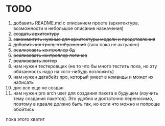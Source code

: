 # TODO

1. добавить README.md с описанием проета (архитектура, возможности и небольшое описание назначения)
2. ~~создать архитектуру~~
3. ~~закоммитить нужные для архитектуры модели и представления~~
4. ~~добавить контроль отображений~~ (таск пока не актуален)
5. ~~реализовать контроллер бд~~
6. ~~реализовать контроллер логинов~~
7. ~~реализовать логгер~~
8. нам нужен тестеровщик (не то что бы много тестить пока, но эту обязанность надо на кого-нибудь возложить)
9. нам нужен датабейз про, который умеет в команды и может их написать
10. дис все еще не создан
11. нам нужен pro arch user для создания пакета в будущем (изучить тему создания пакетов). Это удобно и достаточно переносимо, поэтому в идеале должно быть так, но если что можно и попроще обойтись

пока этого хватит
